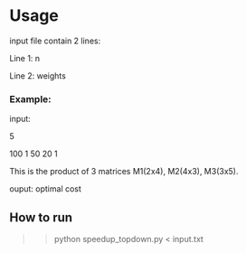 # Usage

input file contain 2 lines:

Line 1: n

Line 2: weights

### Example:

input:

5

100 1 50 20 1

This is the product of 3 matrices M1(2x4), M2(4x3), M3(3x5).

ouput: optimal cost

## How to run

>> python speedup_topdown.py < input.txt
